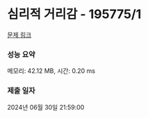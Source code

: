 # 심리적 거리감 - 195775/1 

[문제 링크](https://level.goorm.io/exam/195775/%EC%8B%AC%EB%A6%AC%EC%A0%81-%EA%B1%B0%EB%A6%AC%EA%B0%90/quiz/1) 

### 성능 요약

메모리: 42.12 MB, 시간: 0.20 ms

### 제출 일자

2024년 06월 30일 21:59:00

